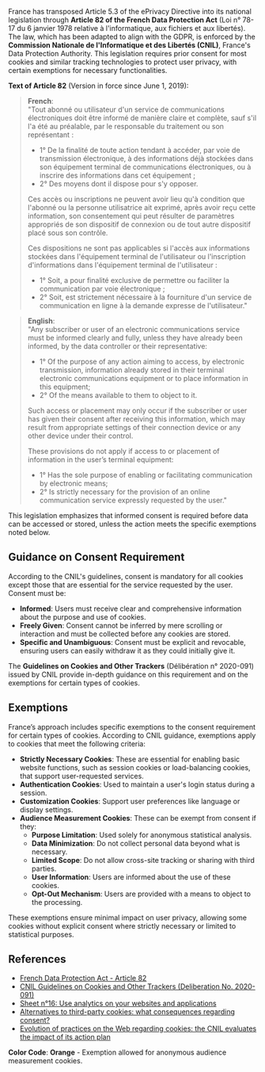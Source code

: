 France has transposed Article 5.3 of the ePrivacy Directive into its national legislation through **Article 82 of the French Data Protection Act** (Loi n° 78-17 du 6 janvier 1978 relative à l'informatique, aux fichiers et aux libertés). The law, which has been adapted to align with the GDPR, is enforced by the **Commission Nationale de l'Informatique et des Libertés (CNIL)**, France's Data Protection Authority. This legislation requires prior consent for most cookies and similar tracking technologies to protect user privacy, with certain exemptions for necessary functionalities.

**Text of Article 82** (Version in force since June 1, 2019):
> **French**:  
> "Tout abonné ou utilisateur d'un service de communications électroniques doit être informé de manière claire et complète, sauf s'il l'a été au préalable, par le responsable du traitement ou son représentant :
> - 1° De la finalité de toute action tendant à accéder, par voie de transmission électronique, à des informations déjà stockées dans son équipement terminal de communications électroniques, ou à inscrire des informations dans cet équipement ;
> - 2° Des moyens dont il dispose pour s'y opposer.
>  
> Ces accès ou inscriptions ne peuvent avoir lieu qu'à condition que l'abonné ou la personne utilisatrice ait exprimé, après avoir reçu cette information, son consentement qui peut résulter de paramètres appropriés de son dispositif de connexion ou de tout autre dispositif placé sous son contrôle.
>  
> Ces dispositions ne sont pas applicables si l'accès aux informations stockées dans l'équipement terminal de l'utilisateur ou l'inscription d'informations dans l'équipement terminal de l'utilisateur :
> - 1° Soit, a pour finalité exclusive de permettre ou faciliter la communication par voie électronique ;
> - 2° Soit, est strictement nécessaire à la fourniture d'un service de communication en ligne à la demande expresse de l'utilisateur."

> **English**:  
> "Any subscriber or user of an electronic communications service must be informed clearly and fully, unless they have already been informed, by the data controller or their representative:
> - 1° Of the purpose of any action aiming to access, by electronic transmission, information already stored in their terminal electronic communications equipment or to place information in this equipment;
> - 2° Of the means available to them to object to it.
>  
> Such access or placement may only occur if the subscriber or user has given their consent after receiving this information, which may result from appropriate settings of their connection device or any other device under their control.
>  
> These provisions do not apply if access to or placement of information in the user’s terminal equipment:
> - 1° Has the sole purpose of enabling or facilitating communication by electronic means;
> - 2° Is strictly necessary for the provision of an online communication service expressly requested by the user."

This legislation emphasizes that informed consent is required before data can be accessed or stored, unless the action meets the specific exemptions noted below.

## Guidance on Consent Requirement
According to the CNIL's guidelines, consent is mandatory for all cookies except those that are essential for the service requested by the user. Consent must be:
- **Informed**: Users must receive clear and comprehensive information about the purpose and use of cookies.
- **Freely Given**: Consent cannot be inferred by mere scrolling or interaction and must be collected before any cookies are stored.
- **Specific and Unambiguous**: Consent must be explicit and revocable, ensuring users can easily withdraw it as they could initially give it.

The **Guidelines on Cookies and Other Trackers** (Délibération n° 2020-091) issued by CNIL provide in-depth guidance on this requirement and on the exemptions for certain types of cookies.

## Exemptions
France’s approach includes specific exemptions to the consent requirement for certain types of cookies. According to CNIL guidance, exemptions apply to cookies that meet the following criteria:

- **Strictly Necessary Cookies**: These are essential for enabling basic website functions, such as session cookies or load-balancing cookies, that support user-requested services.
- **Authentication Cookies**: Used to maintain a user's login status during a session.
- **Customization Cookies**: Support user preferences like language or display settings.
- **Audience Measurement Cookies**: These can be exempt from consent if they:
  - **Purpose Limitation**: Used solely for anonymous statistical analysis.
  - **Data Minimization**: Do not collect personal data beyond what is necessary.
  - **Limited Scope**: Do not allow cross-site tracking or sharing with third parties.
  - **User Information**: Users are informed about the use of these cookies.
  - **Opt-Out Mechanism**: Users are provided with a means to object to the processing.

These exemptions ensure minimal impact on user privacy, allowing some cookies without explicit consent where strictly necessary or limited to statistical purposes.

## References
- [French Data Protection Act - Article 82](https://www.legifrance.gouv.fr/loda/article_lc/LEGIARTI000037813978)
- [CNIL Guidelines on Cookies and Other Trackers (Deliberation No. 2020-091)](https://www.cnil.fr/sites/cnil/files/atoms/files/lignes_directrices_de_la_cnil_sur_les_cookies_et_autres_traceurs.pdf)
- [Sheet n°16: Use analytics on your websites and applications](https://www.cnil.fr/en/sheet-ndeg16-use-analytics-your-websites-and-applications)
- [Alternatives to third-party cookies: what consequences regarding consent?](https://www.cnil.fr/en/alternatives-third-party-cookies-what-consequences-regarding-consent)
- [Evolution of practices on the Web regarding cookies: the CNIL evaluates the impact of its action plan](https://www.cnil.fr/en/evolution-practices-web-regarding-cookies-cnil-evaluates-impact-its-action-plan-0)

**Color Code**: **Orange** - Exemption allowed for anonymous audience measurement cookies.
